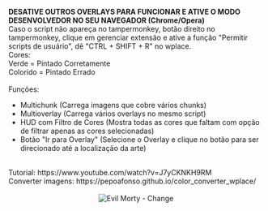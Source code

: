 **DESATIVE OUTROS OVERLAYS PARA FUNCIONAR E ATIVE O MODO DESENVOLVEDOR NO SEU NAVEGADOR (Chrome/Opera)**<br>
Caso o script não apareça no tampermonkey, botão direito no tampermonkey, clique em gerenciar extensão e ative a função "Permitir scripts de usuário", dê "CTRL + SHIFT + R" no wplace.
<br>
Cores:<br>
Verde = Pintado Corretamente<br>
Colorido = Pintado Errado<br>
<br>
Funções:<br>
- Multichunk (Carrega imagens que cobre vários chunks)<br>
- Multioverlay (Carrega vários overlays no mesmo script)<br>
- HUD com Filtro de Cores (Mostra todas as cores que faltam com opção de filtrar apenas as cores selecionadas)<br>
- Botão "Ir para Overlay" (Selecione o Overlay e clique no botão para ser direcionado até a localização da arte)<br>
<br>
Tutorial: https://www.youtube.com/watch?v=J7yCKNKH9RM
<br>
Converter imagens: https://pepoafonso.github.io/color_converter_wplace/<br><br>
<div align="center">
  <img src="https://i.imgur.com/tyxkFQa.gif" alt="Evil Morty - Change">
</div>
